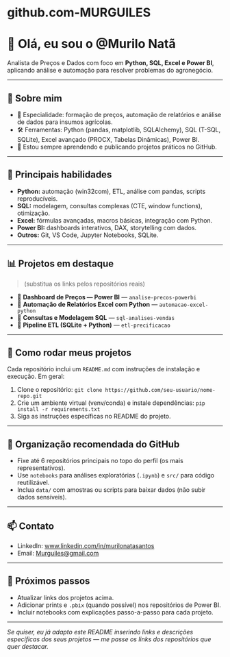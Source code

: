 # github.com-MURGUILES
# 👋 Olá, eu sou o @Murilo Natã

Analista de Preços e Dados com foco em **Python, SQL, Excel e Power BI**, aplicando análise e automação para resolver problemas do agronegócio.

---

## 🚀 Sobre mim

* 🎯 Especialidade: formação de preços, automação de relatórios e análise de dados para insumos agrícolas.
* 🛠️ Ferramentas: Python (pandas, matplotlib, SQLAlchemy), SQL (T-SQL, SQLite), Excel avançado (PROCX, Tabelas Dinâmicas), Power BI.
* 🌱 Estou sempre aprendendo e publicando projetos práticos no GitHub.

---

## 🧰 Principais habilidades

* **Python:** automação (win32com), ETL, análise com pandas, scripts reproducíveis.
* **SQL:** modelagem, consultas complexas (CTE, window functions), otimização.
* **Excel:** fórmulas avançadas, macros básicas, integração com Python.
* **Power BI:** dashboards interativos, DAX, storytelling com dados.
* **Outros:** Git, VS Code, Jupyter Notebooks, SQLite.

---

## 📊 Projetos em destaque

> (substitua os links pelos repositórios reais)

* 🔹 **Dashboard de Preços — Power BI** — `analise-precos-powerbi`
* 🔹 **Automação de Relatórios Excel com Python** — `automacao-excel-python`
* 🔹 **Consultas e Modelagem SQL** — `sql-analises-vendas`
* 🔹 **Pipeline ETL (SQLite + Python)** — `etl-precificacao`

---

## 📝 Como rodar meus projetos

Cada repositório inclui um `README.md` com instruções de instalação e execução. Em geral:

1. Clone o repositório: `git clone https://github.com/seu-usuario/nome-repo.git`
2. Crie um ambiente virtual (venv/conda) e instale dependências: `pip install -r requirements.txt`
3. Siga as instruções específicas no README do projeto.

---

## 📁 Organização recomendada do GitHub

* Fixe até 6 repositórios principais no topo do perfil (os mais representativos).
* Use `notebooks` para análises exploratórias (`.ipynb`) e `src/` para código reutilizável.
* Inclua `data/` com amostras ou scripts para baixar dados (não subir dados sensíveis).

---

## 📫 Contato

* LinkedIn: www.linkedin.com/in/murilonatasantos
* Email: Murguiles@gmail.com

---

## 🎯 Próximos passos

* Atualizar links dos projetos acima.
* Adicionar prints e `.pbix` (quando possível) nos repositórios de Power BI.
* Incluir notebooks com explicações passo-a-passo para cada projeto.

---

*Se quiser, eu já adapto este README inserindo links e descrições específicas dos seus projetos — me passe os links dos repositórios que quer destacar.*
